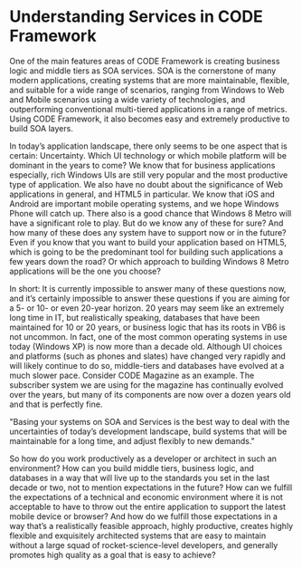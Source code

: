 # Understanding Services in CODE Framework

One of the main features areas of CODE Framework is creating business logic and middle tiers as SOA services. SOA is the cornerstone of many modern applications, creating systems that are more maintainable, flexible, and suitable for a wide range of scenarios, ranging from Windows to Web and Mobile scenarios using a wide variety of technologies, and outperforming conventional multi-tiered applications in a range of metrics. Using CODE Framework, it also becomes easy and extremely productive to build SOA layers.

In today’s application landscape, there only seems to be one aspect that is certain: Uncertainty. Which UI technology or which mobile platform will be dominant in the years to come? We know that for business applications especially, rich Windows UIs are still very popular and the most productive type of application. We also have no doubt about the significance of Web applications in general, and HTML5 in particular. We know that iOS and Android are important mobile operating systems, and we hope Windows Phone will catch up. There also is a good chance that Windows 8 Metro will have a significant role to play. But do we know any of these for sure? And how many of these does any system have to support now or in the future? Even if you know that you want to build your application based on HTML5, which is going to be the predominant tool for building such applications a few years down the road? Or which approach to building Windows 8 Metro applications will be the one you choose?

In short: It is currently impossible to answer many of these questions now, and it’s certainly impossible to answer these questions if you are aiming for a 5- or 10- or even 20-year horizon. 20 years may seem like an extremely long time in IT, but realistically speaking, databases that have been maintained for 10 or 20 years, or business logic that has its roots in VB6 is not uncommon. In fact, one of the most common operating systems in use today (Windows XP) is now more than a decade old. Although UI choices and platforms (such as phones and slates) have changed very rapidly and will likely continue to do so, middle-tiers and databases have evolved at a much slower pace. Consider CODE Magazine as an example. The subscriber system we are using for the magazine has continually evolved over the years, but many of its components are now over a dozen years old and that is perfectly fine.

"Basing your systems on SOA and Services is the best way to deal with the uncertainties of today’s development landscape, build systems that will be maintainable for a long time, and adjust flexibly to new demands."

So how do you work productively as a developer or architect in such an environment? How can you build middle tiers, business logic, and databases in a way that will live up to the standards you set in the last decade or two, not to mention expectations in the future? How can we fulfill the expectations of a technical and economic environment where it is not acceptable to have to throw out the entire application to support the latest mobile device or browser? And how do we fulfill those expectations in a way that’s a realistically feasible approach, highly productive, creates highly flexible and exquisitely architected systems that are easy to maintain without a large squad of rocket-science-level developers, and generally promotes high quality as a goal that is easy to achieve?
